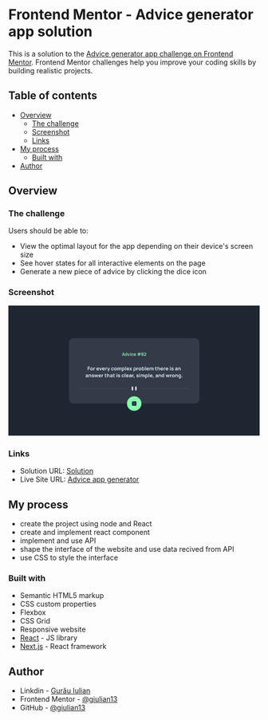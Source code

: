 # Frontend Mentor - Advice generator app solution

This is a solution to the [Advice generator app challenge on Frontend Mentor](https://www.frontendmentor.io/challenges/advice-generator-app-QdUG-13db). Frontend Mentor challenges help you improve your coding skills by building realistic projects.

## Table of contents

- [Overview](#overview)
  - [The challenge](#the-challenge)
  - [Screenshot](#screenshot)
  - [Links](#links)
- [My process](#my-process)
  - [Built with](#built-with)
- [Author](#author)

## Overview

### The challenge

Users should be able to:

- View the optimal layout for the app depending on their device's screen size
- See hover states for all interactive elements on the page
- Generate a new piece of advice by clicking the dice icon

### Screenshot

![](./screenshot.jpg)

### Links

- Solution URL: [Solution](https://www.frontendmentor.io/solutions/random-advice-react-app-h_yqvDOGBX)
- Live Site URL: [Advice app generator](https://funky-advice-app.netlify.app)

## My process

- create the project using node and React
- create and implement react component
- implement and use API
- shape the interface of the website and use data recived from API
- use CSS to style the interface

### Built with

- Semantic HTML5 markup
- CSS custom properties
- Flexbox
- CSS Grid
- Responsive website
- [React](https://reactjs.org/) - JS library
- [Next.js](https://nextjs.org/) - React framework

## Author

- Linkdin - [Gurău Iulian](https://www.linkedin.com/in/gurău-iulian/)
- Frontend Mentor - [@giulian13](https://www.frontendmentor.io/profile/giulian13)
- GitHub - [@giulian13](https://github.com/giulian13/)
